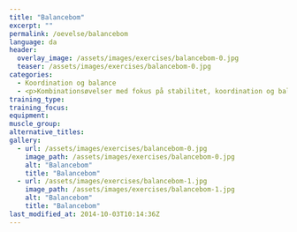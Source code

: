 ```yaml
---
title: "Balancebom"
excerpt: ""
permalink: /oevelse/balancebom
language: da
header:
  overlay_image: /assets/images/exercises/balancebom-0.jpg
  teaser: /assets/images/exercises/balancebom-0.jpg
categories:
  - Koordination og balance
  - <p>Kombinationsøvelser med fokus på stabilitet, koordination og balancetræning. Her vælges gerne teknisk komplicerede øvelser, som udfordrer kropsstammen.</p>
training_type: 
training_focus: 
equipment:
muscle_group:
alternative_titles:
gallery:
  - url: /assets/images/exercises/balancebom-0.jpg
    image_path: /assets/images/exercises/balancebom-0.jpg
    alt: "Balancebom"
    title: "Balancebom"
  - url: /assets/images/exercises/balancebom-1.jpg
    image_path: /assets/images/exercises/balancebom-1.jpg
    alt: "Balancebom"
    title: "Balancebom"
last_modified_at: 2014-10-03T10:14:36Z
---
```



